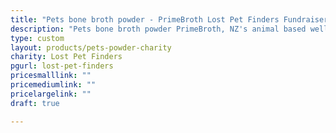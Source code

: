 ```yaml
---
title: "Pets bone broth powder - PrimeBroth Lost Pet Finders Fundraiser"
description: "Pets bone broth powder PrimeBroth, NZ's animal based wellness drink for pets"
type: custom
layout: products/pets-powder-charity
charity: Lost Pet Finders
pgurl: lost-pet-finders
pricesmalllink: ""
pricemediumlink: ""
pricelargelink: ""
draft: true

---
```

